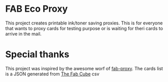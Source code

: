 # FAB Eco Proxy

This project creates printable ink/toner saving proxies. This is for everyone that wants to proxy cards for testing purpose or is waiting for theri cards to arrive in the mail.

# Special thanks

This project was inspired by the awesome worf of [fab-proxy](https://cgilling.github.io/fab-proxy/).
The cards list is a JSON generated from [The Fab Cube](https://github.com/the-fab-cube/flesh-and-blood-cards) csv
